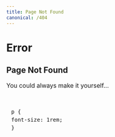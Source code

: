 ```yaml
---
title: Page Not Found
canonical: /404
---
```


<h1 class="section">Error</h1>

<div class="readable">

## Page Not Found

<div id="suggestions"></div>

<noscript>You could always make it yourself...</noscript>

<style contenteditable style="display: block; white-space: pre-line; overflow-x: auto; background: var(--black); font-family: 'Fira Code', monospace; color: var(--bright_white); padding: 0.8rem; border: 2px solid light-dark(var(--white), var(--grey)); line-height: 150%;">
p {
    font-size: 1rem;
}

</style>

<script src="/assets/scripts/404-guesser.js"></script>

</div>
